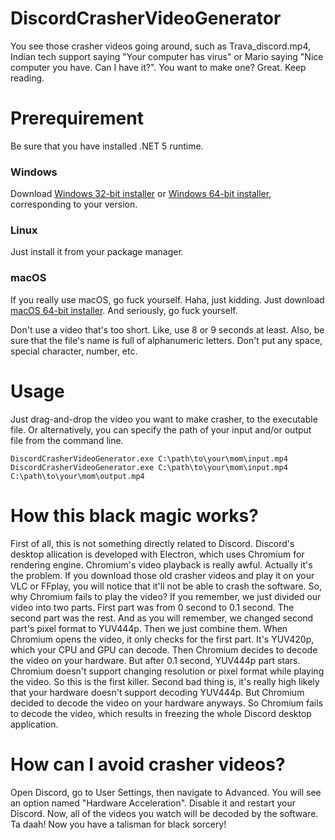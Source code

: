 # DiscordCrasherVideoGenerator
You see those crasher videos going around, such as Trava_discord.mp4, Indian tech support saying "Your computer has virus" or Mario saying "Nice computer you have. Can I have it?". You want to make one? Great. Keep reading.

# Prerequirement
Be sure that you have installed .NET 5 runtime.

### Windows
Download [Windows 32-bit installer](https://dotnet.microsoft.com/download/dotnet/thank-you/runtime-5.0.8-windows-x86-installer) or [Windows 64-bit installer](https://dotnet.microsoft.com/download/dotnet/thank-you/runtime-5.0.8-windows-x64-installer), corresponding to your version.

### Linux
Just install it from your package manager.

### macOS
If you really use macOS, go fuck yourself. Haha, just kidding. Just download [macOS 64-bit installer](https://dotnet.microsoft.com/download/dotnet/thank-you/runtime-5.0.8-macos-x64-installer). And seriously, go fuck yourself.

Don't use a video that's too short. Like, use 8 or 9 seconds at least.
Also, be sure that the file's name is full of alphanumeric letters. Don't put any space, special character, number, etc.

# Usage
Just drag-and-drop the video you want to make crasher, to the executable file.
Or alternatively, you can specify the path of your input and/or output file from the command line.
```
DiscordCrasherVideoGenerator.exe C:\path\to\your\mom\input.mp4
DiscordCrasherVideoGenerator.exe C:\path\to\your\mom\input.mp4 C:\path\to\your\mom\output.mp4
```

# How this black magic works?
First of all, this is not something directly related to Discord. Discord's desktop allication is developed with Electron, which uses Chromium for rendering engine.
Chromium's video playback is really awful. Actually it's the problem. If you download those old crasher videos and play it on your VLC or FFplay, you will notice that it'll not be able to crash the software.
So, why Chromium fails to play the video? If you remember, we just divided our video into two parts. First part was from 0 second to 0.1 second. The second part was the rest. And as you will remember, we changed second part's pixel format to YUV444p. Then we just combine them.
When Chromium opens the video, it only checks for the first part.  It's YUV420p, which your CPU and GPU can decode. Then Chromium decides to decode the video on your hardware. But after 0.1 second, YUV444p part stars. Chromium doesn't support changing resolution or pixel format while playing the video. So this is the first killer.
Second bad thing is, it's really high likely that your hardware doesn't support decoding YUV444p. But Chromium decided to decode the video on your hardware anyways. So Chromium fails to decode the video, which results in freezing the whole Discord desktop application.

# How can I avoid crasher videos?
Open Discord, go to User Settings, then navigate to Advanced. You will see an option named "Hardware Acceleration". Disable it and restart your Discord. Now, all of the videos you watch will be decoded by the software. Ta daah! Now you have a talisman for black sorcery!
